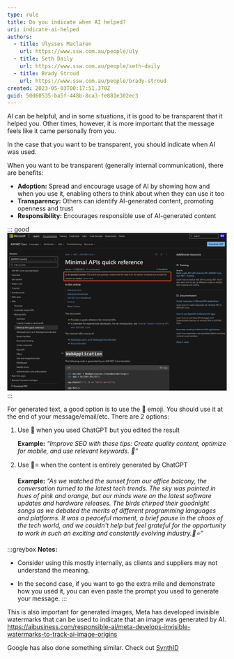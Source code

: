 ```yaml
---
type: rule
title: Do you indicate when AI helped?
uri: indicate-ai-helped
authors:
  - title: Ulysses Maclaren
    url: https://www.ssw.com.au/people/uly
  - title: Seth Daily
    url: https://www.ssw.com.au/people/seth-daily
  - title: Brady Stroud
    url: https://www.ssw.com.au/people/brady-stroud
created: 2023-05-03T00:17:51.370Z
guid: 50d60535-ba5f-448b-8ca3-fe881e302ec3
---
```

AI can be helpful, and in some situations, it is good to be transparent that it helped you. Other times, however, it is more important that the message feels like it came personally from you.

In the case that you want to be transparent, you should indicate when AI was used.

<!--endintro-->

When you want to be transparent (generally internal communication), there are benefits:

* **Adoption:** Spread and encourage usage of AI by showing how and when you use it, enabling others to think about when they can use it too
* **Transparency:** Others can identify AI-generated content, promoting openness and trust
* **Responsibility:** Encourages responsible use of AI-generated content

::: good
![Figure: Good Example - Microsoft flags docs as "AI-assisted content"](microsoft-ai-help.png)
:::

For generated text, a good option is to use the 🤖 emoji.
You should use it at the end of your message/email/etc. There are 2 options:

1. Use 🤖 when you used ChatGPT but you edited the result  

   **Example:** *“Improve SEO with these tips: Create quality content, optimize for mobile, and use relevant keywords. 🤖”*

2. Use 🤖⭐ when the content is entirely generated by ChatGPT

   **Example:** *"As we watched the sunset from our office balcony, the conversation turned to the latest tech trends. The sky was painted in hues of pink and orange, but our minds were on the latest software updates and hardware releases. The birds chirped their goodnight songs as we debated the merits of different programming languages and platforms. It was a peaceful moment, a brief pause in the chaos of the tech world, and we couldn't help but feel grateful for the opportunity to work in such an exciting and constantly evolving industry.🤖⭐”*

:::greybox
**Notes:**

* Consider using this mostly internally, as clients and suppliers may not understand the meaning.

* In the second case, if you want to go the extra mile and demonstrate how you used it, you can even paste the prompt you used to generate your message.
:::

This is also important for generated images, Meta has developed invisible watermarks that can be used to indicate that an image was generated by AI.  
<https://aibusiness.com/responsible-ai/meta-develops-invisible-watermarks-to-track-ai-image-origins>

Google has also done something similar. Check out [SynthID](https://deepmind.google/discover/blog/identifying-ai-generated-images-with-synthid/)
